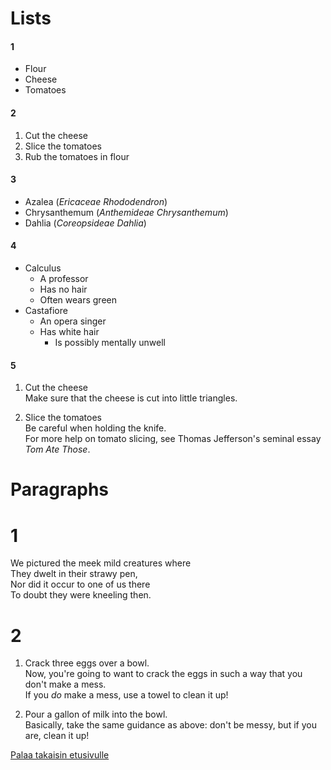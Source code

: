 # Lists

#### 1

* Flour 
* Cheese 
* Tomatoes

#### 2

1. Cut the cheese 
2. Slice the tomatoes 
3. Rub the tomatoes in flour

#### 3

* Azalea (_Ericaceae Rhododendron_)
* Chrysanthemum (_Anthemideae Chrysanthemum_)
* Dahlia (_Coreopsideae Dahlia_)

#### 4

* Calculus 
  * A professor
  * Has no hair
  * Often wears green
* Castafiore
  * An opera singer
  * Has white hair
    * Is possibly mentally unwell

#### 5

   1. Cut the cheese   
   Make sure that the cheese is cut into little triangles.

2. Slice the tomatoes  
   Be careful when holding the knife.  
   For more help on tomato slicing, see Thomas Jefferson's seminal essay _Tom Ate Those_.

# Paragraphs

# 1

We pictured the meek mild creatures where  
They dwelt in their strawy pen,  
Nor did it occur to one of us there  
To doubt they were kneeling then.

# 2

1. Crack three eggs over a bowl.  
Now, you're going to want to crack the eggs in such a way that you don't make a mess.  
If you _do_ make a mess, use a towel to clean it up!  

2. Pour a gallon of milk into the bowl.   
Basically, take the same guidance as above: don't be messy, but if you are, clean it up!

[Palaa takaisin etusivulle](index.md)